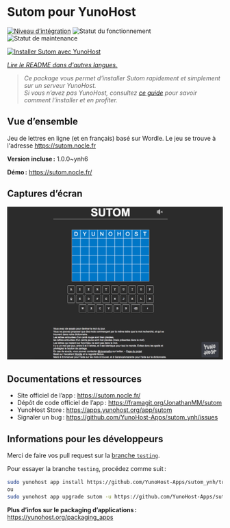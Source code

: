 <!--
Nota bene : ce README est automatiquement généré par <https://github.com/YunoHost/apps/tree/master/tools/readme_generator>
Il NE doit PAS être modifié à la main.
-->

# Sutom pour YunoHost

[![Niveau d’intégration](https://dash.yunohost.org/integration/sutom.svg)](https://dash.yunohost.org/appci/app/sutom) ![Statut du fonctionnement](https://ci-apps.yunohost.org/ci/badges/sutom.status.svg) ![Statut de maintenance](https://ci-apps.yunohost.org/ci/badges/sutom.maintain.svg)

[![Installer Sutom avec YunoHost](https://install-app.yunohost.org/install-with-yunohost.svg)](https://install-app.yunohost.org/?app=sutom)

*[Lire le README dans d'autres langues.](./ALL_README.md)*

> *Ce package vous permet d’installer Sutom rapidement et simplement sur un serveur YunoHost.*  
> *Si vous n’avez pas YunoHost, consultez [ce guide](https://yunohost.org/install) pour savoir comment l’installer et en profiter.*

## Vue d’ensemble

Jeu de lettres en ligne (et en français) basé sur Wordle. Le jeu se trouve à l'adresse https://sutom.nocle.fr


**Version incluse :** 1.0.0~ynh6

**Démo :** <https://sutom.nocle.fr/>

## Captures d’écran

![Capture d’écran de Sutom](./doc/screenshots/screenshot.png)

## Documentations et ressources

- Site officiel de l’app : <https://sutom.nocle.fr/>
- Dépôt de code officiel de l’app : <https://framagit.org/JonathanMM/sutom>
- YunoHost Store : <https://apps.yunohost.org/app/sutom>
- Signaler un bug : <https://github.com/YunoHost-Apps/sutom_ynh/issues>

## Informations pour les développeurs

Merci de faire vos pull request sur la [branche `testing`](https://github.com/YunoHost-Apps/sutom_ynh/tree/testing).

Pour essayer la branche `testing`, procédez comme suit :

```bash
sudo yunohost app install https://github.com/YunoHost-Apps/sutom_ynh/tree/testing --debug
ou
sudo yunohost app upgrade sutom -u https://github.com/YunoHost-Apps/sutom_ynh/tree/testing --debug
```

**Plus d’infos sur le packaging d’applications :** <https://yunohost.org/packaging_apps>
